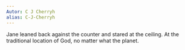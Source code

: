 ```yaml
---
Autor: C J Cherryh
alias: C-J-Cherryh
---
```

Jane leaned back against the counter and stared at the ceiling. At the traditional location of God, no matter what the planet.
